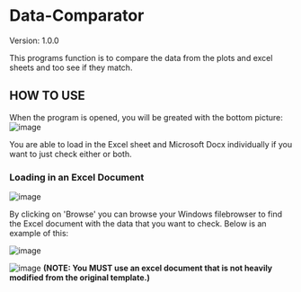 # Data-Comparator

Version: 1.0.0

This programs function is to compare the data from the plots and excel sheets and too see if they match.

## HOW TO USE

When the program is opened, you will be greated with the bottom picture:
![image](https://github.com/ul52300/Data-Comparator/assets/148300863/50ce371b-ab0e-482a-9362-aa23a308d831)

You are able to load in the Excel sheet and Microsoft Docx individually if you want to just check either or both.

### Loading in an Excel Document

![image](https://github.com/ul52300/Data-Comparator/assets/148300863/5b59a9f5-e28e-4a36-95f3-9f0ffc2bd103)

By clicking on 'Browse' you can browse your Windows filebrowser to find the Excel document with the data that you want to check. Below is an example of this: 

![image](https://github.com/ul52300/Data-Comparator/assets/148300863/20fd6c19-2cdf-44e5-9324-cd82e9702459)

![image](https://github.com/ul52300/Data-Comparator/assets/148300863/7eb282d6-7ac3-4075-bf4b-c64dd537d68b)
**(NOTE: You MUST use an excel document that is not heavily modified from the original template.)**
